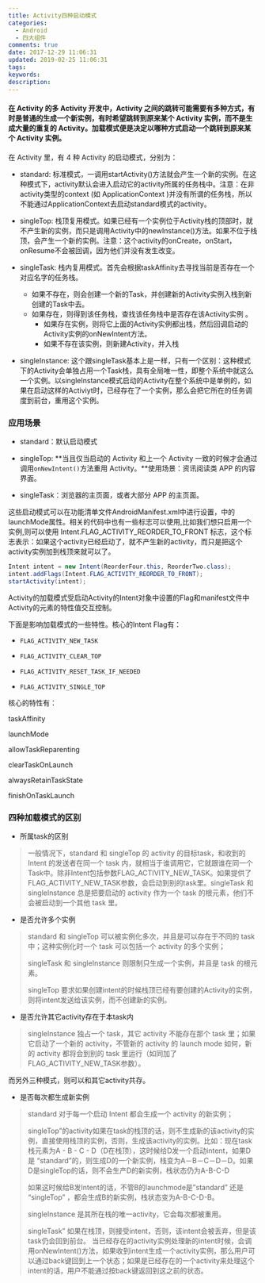 ```yaml
---
title: Activity四种启动模式
categories:
  - Android
  - 四大组件
comments: true
date: 2017-12-29 11:06:31
updated: 2019-02-25 11:06:31
tags:
keywords:
description:
---
```


#### 在 Activity 的多 Activity 开发中，Activity 之间的跳转可能需要有多种方式，有时是普通的生成一个新实例，有时希望跳转到原来某个 Activity 实例，而不是生成大量的重复的 Activity。加载模式便是决定以哪种方式启动一个跳转到原来某个 Activity 实例。

在 Activity 里，有 4 种 Activity 的启动模式，分别为：

* standard: 标准模式，一调用startActivity()方法就会产生一个新的实例。在这种模式下，activity默认会进入启动它的activity所属的任务栈中。注意：在非activity类型的context (如 ApplicationContext )并没有所谓的任务栈，所以不能通过ApplicationContext去启动standard模式的activity。

* singleTop: 栈顶复用模式。如果已经有一个实例位于Activity栈的顶部时，就不产生新的实例，而只是调用Activity中的newInstance()方法。如果不位于栈顶，会产生一个新的实例。注意：这个activity的onCreate，onStart，onResume不会被回调，因为他们并没有发生改变。

* singleTask: 栈内复用模式。首先会根据taskAffinity去寻找当前是否存在一个对应名字的任务栈。
  - 如果不存在，则会创建一个新的Task，并创建新的Activity实例入栈到新创建的Task中去。
  - 如果存在，则得到该任务栈，查找该任务栈中是否存在该Activity实例 。
    - 如果存在实例，则将它上面的Activity实例都出栈，然后回调启动的Activity实例的onNewIntent方法。
    - 如果不存在该实例，则新建Activity，并入栈


* singleInstance: 这个跟singleTask基本上是一样，只有一个区别：这种模式下的Activity会单独占用一个Task栈，具有全局唯一性，即整个系统中就这么一个实例。以singleInstance模式启动的Activity在整个系统中是单例的，如果在启动这样的Activiyt时，已经存在了一个实例，那么会把它所在的任务调度到前台，重用这个实例。


<!-- more -->

### 应用场景

* standard：默认启动模式

* singleTop: **当且仅当启动的 Activity 和上一个 Activity 一致的时候才会通过调用`onNewIntent()`方法重用 Activity。**使用场景：资讯阅读类 APP 的内容界面。

* singleTask：浏览器的主页面，或者大部分 APP 的主页面。

这些启动模式可以在功能清单文件AndroidManifest.xml中进行设置，中的launchMode属性。相关的代码中也有一些标志可以使用,比如我们想只启用一个实例,则可以使用 Intent.FLAG_ACTIVITY_REORDER_TO_FRONT 标志，这个标志表示：如果这个activity已经启动了，就不产生新的activity，而只是把这个activity实例加到栈顶来就可以了。

```java
Intent intent = new Intent(ReorderFour.this, ReorderTwo.class);
intent.addFlags(Intent.FLAG_ACTIVITY_REORDER_TO_FRONT);
startActivity(intent);
```

Activity的加载模式受启动Activity的Intent对象中设置的Flag和manifest文件中Activity的元素的特性值交互控制。

下面是影响加载模式的一些特性。核心的Intent Flag有：

* `FLAG_ACTIVITY_NEW_TASK`

* `FLAG_ACTIVITY_CLEAR_TOP`

* `FLAG_ACTIVITY_RESET_TASK_IF_NEEDED`

* `FLAG_ACTIVITY_SINGLE_TOP`

核心的特性有：

taskAffinity

launchMode

allowTaskReparenting

clearTaskOnLaunch

alwaysRetainTaskState

finishOnTaskLaunch

### 四种加载模式的区别

* 所属task的区别

> 一般情况下，standard 和 singleTop 的 activity 的目标task，和收到的 Intent 的发送者在同一个 task 内，就相当于谁调用它，它就跟谁在同一个Task中。除非Intent包括参数FLAG_ACTIVITY_NEW_TASK。如果提供了FLAG_ACTIVITY_NEW_TASK参数，会启动到别的task里。singleTask 和 singleInstance 总是把要启动的 activity 作为一个 task 的根元素，他们不会被启动到一个其他 task 里。

* 是否允许多个实例

> standard 和 singleTop 可以被实例化多次，并且是可以存在于不同的 task 中；这种实例化时一个 task 可以包括一个 activity 的多个实例；
>
> singleTask 和 singleInstance 则限制只生成一个实例，并且是 task 的根元素。
>
> singleTop 要求如果创建intent的时候栈顶已经有要创建的Activity的实例，则将intent发送给该实例，而不创建新的实例。

* 是否允许其它activity存在于本task内

> singleInstance 独占一个 task，其它 activity 不能存在那个 task 里；如果它启动了一个新的 activity，不管新的 activity 的 launch mode 如何，新的 activity 都将会到别的 task 里运行（如同加了FLAG_ACTIVITY_NEW_TASK参数）。

而另外三种模式，则可以和其它activity共存。

* 是否每次都生成新实例

> standard 对于每一个启动 Intent 都会生成一个 activity 的新实例；
>
> singleTop”的activity如果在task的栈顶的话，则不生成新的该activity的实例，直接使用栈顶的实例，否则，生成该activity的实例。比如：现在task栈元素为A - B - C - D（D在栈顶），这时候给D发一个启动intent，如果D是 “standard”的，则生成D的一个新实例，栈变为A－B－C－D－D。如果D是singleTop的话，则不会生产D的新实例，栈状态仍为A-B-C-D
>
> 如果这时候给B发Intent的话，不管B的launchmode是”standard” 还是 “singleTop” ，都会生成B的新实例，栈状态变为A-B-C-D-B。
>
> singleInstance 是其所在栈的唯一activity，它会每次都被重用。
>
> singleTask” 如果在栈顶，则接受intent，否则，该intent会被丢弃，但是该task仍会回到前台。 当已经存在的activity实例处理新的intent时候，会调用onNewIntent()方法，如果收到intent生成一个activity实例，那么用户可以通过back键回到上一个状态；如果是已经存在的一个activity来处理这个intent的话，用户不能通过按back键返回到这之前的状态。



